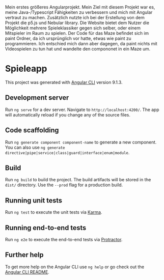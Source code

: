 Mein erstes größeres Angularprojekt. Mein Ziel mit diesem Projekt war es, meine Java-/Typescript Fähigkeiten zu verbessern und mich mit Angular vertraut zu machen. 
Zusätzlich nutzte ich bei der Erstellung von dem Projekt die p5.js und Nebular library. Die Website bietet dem Nutzer die Möglichkeit mehrere Spieleklassiker gegen sich selber, oder einem Mitspieler im Raum zu spielen. Der Code für das Maze befindet sich im paint Ordner, da ich ursprünglich vor hatte, etwas wie paint zu programmieren. Ich entschied mich dann aber dagegen, da paint nichts mit Videospielen zu tun hat und wandelte den compononet in ein Maze um.

# Spieleapp

This project was generated with [Angular CLI](https://github.com/angular/angular-cli) version 9.1.3.

## Development server

Run `ng serve` for a dev server. Navigate to `http://localhost:4200/`. The app will automatically reload if you change any of the source files.

## Code scaffolding

Run `ng generate component component-name` to generate a new component. You can also use `ng generate directive|pipe|service|class|guard|interface|enum|module`.

## Build

Run `ng build` to build the project. The build artifacts will be stored in the `dist/` directory. Use the `--prod` flag for a production build.

## Running unit tests

Run `ng test` to execute the unit tests via [Karma](https://karma-runner.github.io).

## Running end-to-end tests

Run `ng e2e` to execute the end-to-end tests via [Protractor](http://www.protractortest.org/).

## Further help

To get more help on the Angular CLI use `ng help` or go check out the [Angular CLI README](https://github.com/angular/angular-cli/blob/master/README.md).
